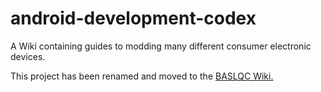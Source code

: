 android-development-codex
=========================

A Wiki containing guides to modding many different consumer electronic devices.

This project has been renamed and moved to the [BASLQC Wiki.](https://github.com/baslqc/baslqc/wiki)
